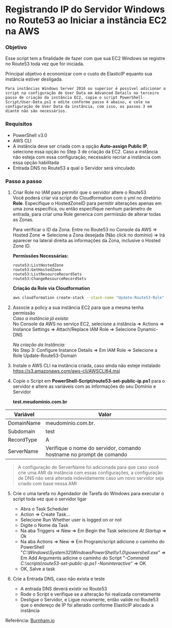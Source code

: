 # Registrando IP do Servidor Windows no Route53 ao Iniciar a instância EC2 na AWS


### Objetivo

Esse script tem a finalidade de fazer com que sua EC2 Windows se registre no Route53 toda vez que for iniciada.

Principal objetivo é economizar com o custo de ElasticIP equanto sua instância estiver desligada.

```
Para instâncias Windows Server 2016 ou superior é possível adicionar o script na configuração de User Data em Advanced Details no terceiro passo de criação da instância EC2, copie o script PowerShell-Script/User-Data.ps1 e edite conforme passo 4 abaixo, e cole na configuração de User Data da instância, com isso, os passos 3 em diante não são necessários.
```



### Requisitos

- PowerShell v3.0
- AWS CLI
- A instância deve ser criada com a opção **Auto-assign Public IP**, selecione essa opção no Step 3 de criação da EC2.
    Caso a instância não esteja com essa configuração, necessário recriar a instância com essa opção habilitada
- Entrada DNS no Route53 a qual o Servidor será vinculado


### Passo a passo

1. Criar Role no IAM para permitir que o servidor altere o Route53\
    Você poderá criar via script do Cloudformation com o yml no diretório **Role**. Especifique o HostedZoneID para permitir alterações apenas em uma zona específica, ou então especifique nenhum parâmetro de entrada, para criar uma Role generica com permissão de alterar todas as Zonas.

    Para verificar o ID da Zona: Entre no Route53 no Console da AWS => Hosted Zone => Selecione a Zona desejada (Não click no domínio) => Irá aparecer na lateral direita as informações da Zona, inclusive o Hosted Zone ID.

    **Permissões Necessárias:**
    ```
    route53:ListHostedZone
    route53:GetHostedZone
    route53:ListResourceRecordSets
    route53:ChangeResourceRecordSets
    ```

    **Criação da Role via Cloudformation**
    ```bash
    aws cloudformation create-stack --stack-name "Update-Route53-Role" --template-body file://Role/Update-Route53-Role.yml --parameters ParameterKey=HostedZoneID,ParameterValue="XXXXXXXXXXXXXX",ParameterKey=DomainName,ParameterValue="mydomain"
    ```


2. Associe a policy a sua instância EC2 para que a mesma tenha permissão\
    *Caso a instância já exista:*\
    No Console da AWS no serviço EC2, selecione a instância => Actions => Instance Settings => Attach/Replace IAM Role => Selecione Dynamic-DNS

    *Na criação da Instância:*\
    No Step 3: Configure Instance Details => Em IAM Role => Selecione a Role Update-Route53-Domain


3. Instale o AWS CLI na instância criada, caso ainda não esteje instalado\
    https://s3.amazonaws.com/aws-cli/AWSCLI64.msi


4. Copie o Script em **PowerShell-Script/route53-set-public-ip.ps1** para o servidor e altere as variáveis com as informações do seu Domínio e Servidor
    
   **test.meudominio.com.br**
                
Variável  | Valor
------------- | -------------
DomainName    |  meudominio.com.br.
Subdomain     |  test
RecordType    |  A
ServerName    |  Verifique o nome do servidor, comando hostname no prompt de comando

> A configuração de ServerName foi adicionada para que caso você crie uma AMI da instância com essas configurações, a configuração de DNS não será alterada indevidamente caso um novo servidor seja criado com base nessa AMI


5. Crie o uma tarefa no Agendador de Tarefa do Windows para executar o script toda vez que o servidor ligar
    - Abra o Task Scheduler
    - Action => Create Task...
    - Selecione Run Whether user is logged on or not
    - Digite o Nome da Task
    - Na aba Triggers => New => Em Begin the Task selecione *At Startup* => Ok
    - Na aba Actions => New => Em Program/script adicione o caminho do PowerShell "*C:\Windows\System32\WindowsPowerShell\v1.0\powershell.exe*" => Em Add Arguments adicine o caminho do Script "*-Command C:\scripts\route53-set-public-ip.ps1 -Noninteractive*" => OK
    - OK, Salve a task


6. Crie a Entrada DNS, caso não exista e teste
    - A entrada DNS deverá existir no Route53
    - Rode o Script e verifique se a alteração foi realizada corretamente
    - Desligue o Servidor, e Ligue novamente, então valide no Route53 que o endereço de IP foi alterado conforme ElasticIP alocado a instância




Referência: [Burnham.io](https://www.burnham.io/2017/02/dynamic-dns-using-amazon-route-53-and-powershell/#checking-our-public-ip)
